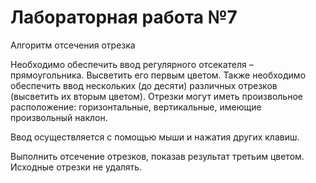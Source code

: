 #  Лабораторная работа №7

Алгоритм отсечения отрезка

Необходимо обеспечить ввод регулярного отсекателя – прямоугольника. Высветить его первым цветом. Также необходимо обеспечить ввод нескольких (до десяти) различных отрезков (высветить их вторым цветом). Отрезки могут иметь произвольное расположение: горизонтальные, вертикальные, имеющие произвольный наклон.

Ввод осуществляется с помощью мыши и нажатия других клавиш.

Выполнить отсечение отрезков, показав результат третьим цветом. Исходные отрезки не удалять.
